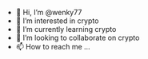 - 👋 Hi, I’m @wenky77
- 👀 I’m interested in crypto
- 🌱 I’m currently learning crypto
- 💞️ I’m looking to collaborate on crypto
- 📫 How to reach me ...

<!---
wenky77/wenky77 is a ✨ special ✨ repository because its `README.md` (this file) appears on your GitHub profile.
You can click the Preview link to take a look at your changes.
--->
